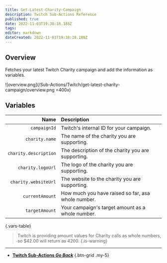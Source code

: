 ```yaml
---
title: Get-Latest-Charity-Campaign
description: Twitch Sub-Actions Reference
published: true
date: 2022-11-03T19:38:18.188Z
tags: 
editor: markdown
dateCreated: 2022-11-03T19:38:18.188Z
---
```


## Overview
Fetches your latest Twitch Charity campaign and add the information as variables.

![overview.png](/Sub-Actions/Twitch/get-latest-charity-campaign/overview.png =400x)

## Variables
Name | Description
----:|:------------
`campaignId` | Twitch's internal ID for your campaign.
`charity.name` | The name of the charity you are supporting.
`charity.description` | The description of the charity you are supporting.
`charity.logoUrl` | The logo of the charity you are supporting.
`charity.websiteUrl` | The website to the charity you are supporting.
`currentAmount` | How much you have raised so far, asa  whole number.
`targetAmount` | Your campaign's target amount as a whole number.
{.vars-table}

> Twitch is providing amount values for Charity calls as whole numbers, so $42.00 will return as 4200.
{.is-warning}

---

- [<i class="mdi mdi-chevron-left"></i>**Twitch Sub-Actions *Go Back***](/Sub-Actions/Twitch)
{.btn-grid .my-5}
